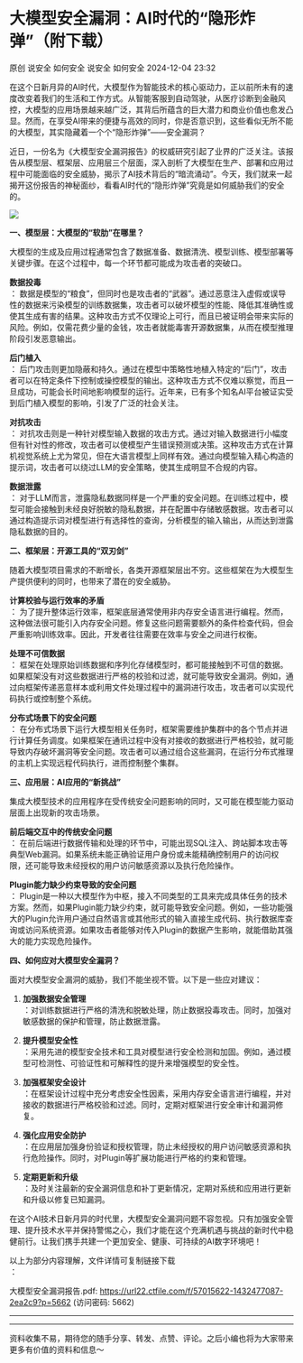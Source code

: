 #  大模型安全漏洞：AI时代的“隐形炸弹”（附下载）   
原创 说安全 如何安全  说安全 如何安全   2024-12-04 23:32  
  
在这个日新月异的AI时代，大模型作为智能技术的核心驱动力，正以前所未有的速度改变着我们的生活和工作方式。从智能客服到自动驾驶，从医疗诊断到金融风控，大模型的应用场景越来越广泛，其背后所蕴含的巨大潜力和商业价值也愈发凸显。然而，在享受AI带来的便捷与高效的同时，你是否意识到，这些看似无所不能的大模型，其实隐藏着一个个“隐形炸弹”——安全漏洞？  
  
近日，一份名为《大模型安全漏洞报告》的权威研究引起了业界的广泛关注。该报告从模型层、框架层、应用层三个层面，深入剖析了大模型在生产、部署和应用过程中可能面临的安全威胁，揭示了AI技术背后的“暗流涌动”。今天，我们就来一起揭开这份报告的神秘面纱，看看AI时代的“隐形炸弹”究竟是如何威胁我们的安全的。  
  
![](https://mmbiz.qpic.cn/mmbiz_jpg/PXBasOTMG6y3Mzhqnbt244YyTHB9BDs9DVMP2gQUdupd6TdPDNnvkZF63sY9LnOsTQwdsvPo5RO8FrMTicW21nw/640?wx_fmt=jpeg&from=appmsg "")  
  
**一、模型层：大模型的“软肋”在哪里？**  
  
大模型的生成及应用过程通常包含了数据准备、数据清洗、模型训练、模型部署等关键步骤。在这个过程中，每一个环节都可能成为攻击者的突破口。  
  
**数据投毒**  
： 数据是模型的“粮食”，但同时也是攻击者的“武器”。通过恶意注入虚假或误导性的数据来污染模型的训练数据集，攻击者可以破坏模型的性能、降低其准确性或使其生成有害的结果。这种攻击方式不仅理论上可行，而且已被证明会带来实际的风险。例如，仅需花费少量的金钱，攻击者就能毒害开源数据集，从而在模型推理阶段引发恶意输出。  
  
**后门植入**  
： 后门攻击则更加隐蔽和持久。通过在模型中策略性地植入特定的“后门”，攻击者可以在特定条件下控制或操控模型的输出。这种攻击方式不仅难以察觉，而且一旦成功，可能会长时间地影响模型的运行。近年来，已有多个知名AI平台被证实受到后门植入模型的影响，引发了广泛的社会关注。  
  
**对抗攻击**  
： 对抗攻击则是一种针对模型输入数据的攻击方式。通过对输入数据进行小幅度但有针对性的修改，攻击者可以使模型产生错误预测或决策。这种攻击方式在计算机视觉系统上尤为常见，但在大语言模型上同样有效。通过向模型输入精心构造的提示词，攻击者可以绕过LLM的安全策略，使其生成明显不合规的内容。  
  
**数据泄露**  
： 对于LLM而言，泄露隐私数据同样是一个严重的安全问题。在训练过程中，模型可能会接触到未经良好脱敏的隐私数据，并在配置中存储敏感数据。攻击者可以通过构造提示词对模型进行有选择性的查询，分析模型的输入输出，从而达到泄露隐私数据的目的。  
  
**二、框架层：开源工具的“双刃剑”**  
  
随着大模型项目需求的不断增长，各类开源框架层出不穷。这些框架在为大模型生产提供便利的同时，也带来了潜在的安全威胁。  
  
**计算校验与运行效率的矛盾**  
： 为了提升整体运行效率，框架底层通常使用非内存安全语言进行编程。然而，这种做法很可能引入内存安全问题。修复这些问题需要额外的条件检查代码，但会严重影响训练效率。因此，开发者往往需要在效率与安全之间进行权衡。  
  
**处理不可信数据**  
： 框架在处理原始训练数据和序列化存储模型时，都可能接触到不可信的数据。如果框架没有对这些数据进行严格的校验和过滤，就可能导致安全漏洞。例如，通过向框架传递恶意样本或利用文件处理过程中的漏洞进行攻击，攻击者可以实现代码执行或控制整个系统。  
  
**分布式场景下的安全问题**  
： 在分布式场景下运行大模型相关任务时，框架需要维护集群中的各个节点并进行计算任务调度。如果框架在通讯过程中没有对接收的数据进行严格校验，就可能导致内存破坏漏洞等安全问题。攻击者可以通过组合这些漏洞，在运行分布式推理的主机上实现远程代码执行，进而控制整个集群。  
  
**三、应用层：AI应用的“新挑战”**  
  
集成大模型技术的应用程序在受传统安全问题影响的同时，又可能在模型能力驱动层面上出现新的攻击场景。  
  
**前后端交互中的传统安全问题**  
： 在前后端进行数据传输和处理的环节中，可能出现SQL注入、跨站脚本攻击等典型Web漏洞。如果系统未能正确验证用户身份或未能精确控制用户的访问权限，还可能导致未经授权的用户访问敏感资源以及执行危险操作。  
  
**Plugin能力缺少约束导致的安全问题**  
： Plugin是一种以大模型作为中枢，接入不同类型的工具来完成具体任务的技术方案。然而，如果Plugin能力缺少约束，就可能导致安全问题。例如，一些功能强大的Plugin允许用户通过自然语言或其他形式的输入直接生成代码、执行数据库查询或访问系统资源。如果攻击者能够对传入Plugin的数据产生影响，就能借助其强大的能力实现危险操作。  
  
**四、如何应对大模型安全漏洞？**  
  
面对大模型安全漏洞的威胁，我们不能坐视不管。以下是一些应对建议：  
1. **加强数据安全管理**  
：对训练数据进行严格的清洗和脱敏处理，防止数据投毒攻击。同时，加强对敏感数据的保护和管理，防止数据泄露。  
  
1. **提升模型安全性**  
：采用先进的模型安全技术和工具对模型进行安全检测和加固。例如，通过模型可检测性、可验证性和可解释性的提升来增强模型的安全性。  
  
1. **加强框架安全设计**  
：在框架设计过程中充分考虑安全性因素，采用内存安全语言进行编程，并对接收的数据进行严格校验和过滤。同时，定期对框架进行安全审计和漏洞修复。  
  
1. **强化应用安全防护**  
：在应用层加强身份验证和授权管理，防止未经授权的用户访问敏感资源和执行危险操作。同时，对Plugin等扩展功能进行严格的约束和管理。  
  
1. **定期更新和升级**  
：及时关注最新的安全漏洞信息和补丁更新情况，定期对系统和应用进行更新和升级以修复已知漏洞。  
  
在这个AI技术日新月异的时代里，大模型安全漏洞问题不容忽视。只有加强安全管理、提升技术水平并保持警惕之心，我们才能在这个充满机遇与挑战的新时代中稳健前行。让我们携手共建一个更加安全、健康、可持续的AI数字环境吧！  
  
以上为部分内容理解，文件详情可复制链接下载  
：  
  
大模型安全漏洞报告.pdf: https://url22.ctfile.com/f/57015622-1432477087-2ea2c9?p=5662 (访问密码: 5662)  
  
****  
****  
  
资料收集不易，期待您的随手分享、转发、点赞、评论。之后小编也将为大家带来更多有价值的资料和信息～  
  
